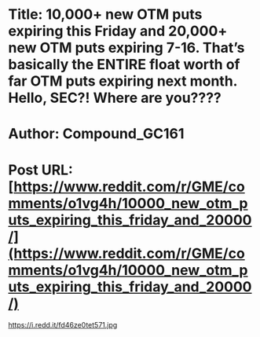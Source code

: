 # Title: 10,000+ new OTM puts expiring this Friday and 20,000+ new OTM puts expiring 7-16. That’s basically the ENTIRE float worth of far OTM puts expiring next month. Hello, SEC?! Where are you????
# Author: Compound_GC161
# Post URL: [https://www.reddit.com/r/GME/comments/o1vg4h/10000_new_otm_puts_expiring_this_friday_and_20000/](https://www.reddit.com/r/GME/comments/o1vg4h/10000_new_otm_puts_expiring_this_friday_and_20000/)


https://i.redd.it/fd46ze0tet571.jpg